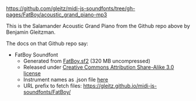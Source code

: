 https://github.com/gleitz/midi-js-soundfonts/tree/gh-pages/FatBoy/acoustic_grand_piano-mp3

This is the Salamander Acoustic Grand Piano from the Github repo above by Benjamin Gleitzman.

The docs on that Github repo say:

- FatBoy Soundfont
    - Generated from [FatBoy.sf2](https://fatboy.site) (320 MB uncompressed)
    - Released under [Creative Commons Attribution Share-Alike 3.0 license](https://creativecommons.org/licenses/by-sa/3.0/)
    - Instrument names as .json file [here](https://gleitz.github.io/midi-js-soundfonts/FatBoy/names.json)
    - URL prefix to fetch files: https://gleitz.github.io/midi-js-soundfonts/FatBoy/

